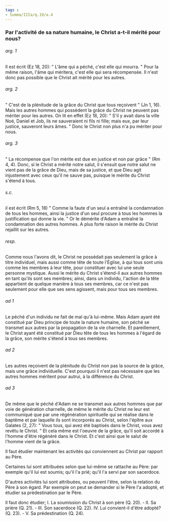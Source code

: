 ```yaml
---
tags : 
- Summa/IIIa/q.19/a.4
---
```


### Par l'activité de sa nature humaine, le Christ a-t-il mérité pour nous?

###### arg. 1
Il est écrit (Ez 18, 20): " L'âme qui a péché, c'est elle qui mourra. " Pour la même raison, l'âme qui méritera, c'est elle qui sera récompensée. Il n'est donc pas possible que le Christ ait mérité pour les autres. 

###### arg. 2
" C'est de la plénitude de la grâce du Christ que tous reçoivent " (Jn 1, 16). Mais les autres hommes qui possèdent la grâce du Christ ne peuvent pas mériter pour les autres. On lit en effet (Ez 18, 20): " S'il y avait dans la ville Noé, Daniel et Job, ils ne sauveraient ni fils ni fille; mais eux, par leur justice, sauveront leurs âmes. " Donc le Christ non plus n'a pu mériter pour nous. 

###### arg. 3
" La récompense que l'on mérite est due en justice et non par grâce " (Rm 4, 4). Donc, si le Christ a mérité notre salut, il s'ensuit que notre salut ne vient pas de la grâce de Dieu, mais de sa justice, et que Dieu agit injustement avec ceux qu'il ne sauve pas, puisque le mérite du Christ s'étend à tous. 

###### s.c.
il est écrit (Rm 5, 18) " Comme la faute d'un seul a entraîné la condamnation de tous les hommes, ainsi la justice d'un seul procure à tous les hommes la justification qui donne la vie. " Or le démérite d'Adam a entraîné la condamnation des autres hommes. A plus forte raison le mérite du Christ rejaillit sur les autres. 

###### resp.
Comme nous l'avons dit, le Christ ne possédait pas seulement la grâce à titre individuel, mais aussi comme tête de toute l'Église, à qui tous sont unis comme les membres à leur tête, pour constituer avec lui une seule personne mystique. Aussi le mérite du Christ s'étend-il aux autres hommes en tant qu'ils sont ses membres; ainsi, dans un individu, l'action de la tête appartient de quelque manière à tous ses membres, car ce n'est pas seulement pour elle que ses sens agissent, mais pour tous ses membres. 

###### ad 1
Le péché d'un individu ne fait de mal qu'à lui-même. Mais Adam ayant été constitué par Dieu principe de toute la nature humaine, son péché se transmet aux autres par la propagation de la vie charnelle. Et pareillement, le Christ ayant été constitué par Dieu tête de tous les hommes à l'égard de la grâce, son mérite s'étend à tous ses membres. 

###### ad 2
Les autres reçoivent de la plénitude du Christ non pas la source de la grâce, mais une grâce individuelle. C'est pourquoi il n'est pas nécessaire que les autres hommes méritent pour autrui, à la différence du Christ. 

###### ad 3
De même que le péché d'Adam ne se transmet aux autres hommes que par voie de génération charnelle, de même le mérite du Christ ne leur est communiqué que par une régénération spirituelle qui se réalise dans le baptême et par laquelle ils sont incorporés au Christ, selon l'épître aux Galates (2, 27): " Vous tous, qui avez été baptisés dans le Christ, vous avez revêtu le Christ. " Et cela même est l'oeuvre de la grâce, qu'il soit accordé à l'homme d'être régénéré dans le Christ. Et c'est ainsi que le salut de l'homme vient de la grâce. 

Il faut étudier maintenant les activités qui conviennent au Christ par rapport au Père. 

Certaines lui sont attribuées selon que lui-même se rattache au Père: par exemple qu'il lui est soumis; qu'il l'a prié; qu'il l'a servi par son sacerdoce. 

D'autres activités lui sont attribuées, ou peuvent l'être, selon la relation du Père à son égard. Par exemple on peut se demander si le Père l'a adopté, et étudier sa prédestination par le Père. 

Il faut donc étudier; I. La soumission du Christ à son père (Q. 20). - II. Sa prière (Q. 21). - III. Son sacerdoce (Q. 22). IV. Lui convient-il d'être adopté? (Q. 23). - V. Sa prédestination (Q. 24). 

